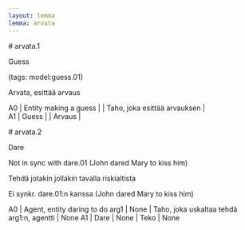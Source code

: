 ```yaml
---
layout: lemma
lemma: arvata
---
```


<div class="sense">
# <span class="sensename">arvata.1</span>

<span class="description">Guess</span>

(tags: model:guess.01)

<span class="description">Arvata, esittää arvaus</span>

A0 | Entity making a guess |   | Taho, joka esittää arvauksen |  
A1 | Guess |   | Arvaus |  

</div>

<div class="sense">
# <span class="sensename">arvata.2</span>

<span class="description">Dare</span>

Not in sync with dare.01 (John dared Mary to kiss him)

<span class="description">Tehdä jotakin jollakin tavalla riskialtista</span>

Ei synkr. dare.01:n kanssa (John dared Mary to kiss him)

A0 | Agent, entity daring to do arg1 | None | Taho, joka uskaltaa tehdä arg1:n, agentti | None
A1 | Dare | None | Teko | None

</div>

